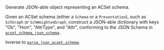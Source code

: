 Generate JSON-able object representing an ACSet schema.

Given an ACSet schema (either a `Schema` or a `Presentation`), such as `SchGraph` or `SchWeightedGraph`, construct a JSON-able dictionary with keys "Ob", "Hom", "AttrType", and "Attr", conforming to the JSON Schema in [`acset_schema_json_schema`](@ref).

Inverse to [`parse_json_acset_schema`](@ref).
